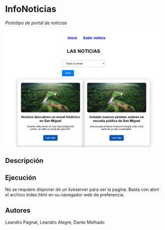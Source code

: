 # InfoNoticias

*Prototipo de portal de noticias*

![Captura del portal](InfoNoticias/assets/resources/image/screenshot.png)

## Descripción


## Ejecución
No se requiere disponer de un liveserver para ver la pagina. Basta con abrir el archivo index.html en su navegador web de preferencia.


## Autores
Leandro Pagnat,
Leandro Alegre,
Dante Melhado
